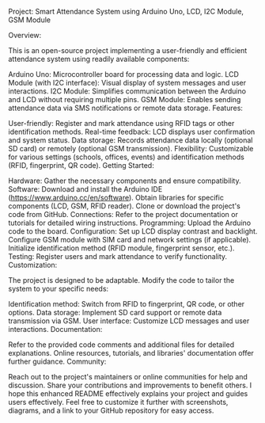 Project: Smart Attendance System using Arduino Uno, LCD, I2C Module, GSM Module

Overview:

This is an open-source project implementing a user-friendly and efficient attendance system using readily available components:

Arduino Uno: Microcontroller board for processing data and logic.
LCD Module (with I2C interface): Visual display of system messages and user interactions.
I2C Module: Simplifies communication between the Arduino and LCD without requiring multiple pins.
GSM Module: Enables sending attendance data via SMS notifications or remote data storage.
Features:

User-friendly: Register and mark attendance using RFID tags or other identification methods.
Real-time feedback: LCD displays user confirmation and system status.
Data storage: Records attendance data locally (optional SD card) or remotely (optional GSM transmission).
Flexibility: Customizable for various settings (schools, offices, events) and identification methods (RFID, fingerprint, QR code).
Getting Started:

Hardware: Gather the necessary components and ensure compatibility.
Software:
Download and install the Arduino IDE (https://www.arduino.cc/en/software).
Obtain libraries for specific components (LCD, GSM, RFID reader).
Clone or download the project's code from GitHub.
Connections: Refer to the project documentation or tutorials for detailed wiring instructions.
Programming: Upload the Arduino code to the board.
Configuration:
Set up LCD display contrast and backlight.
Configure GSM module with SIM card and network settings (if applicable).
Initialize identification method (RFID module, fingerprint sensor, etc.).
Testing: Register users and mark attendance to verify functionality.
Customization:

The project is designed to be adaptable. Modify the code to tailor the system to your specific needs:

Identification method: Switch from RFID to fingerprint, QR code, or other options.
Data storage: Implement SD card support or remote data transmission via GSM.
User interface: Customize LCD messages and user interactions.
Documentation:

Refer to the provided code comments and additional files for detailed explanations.
Online resources, tutorials, and libraries' documentation offer further guidance.
Community:

Reach out to the project's maintainers or online communities for help and discussion.
Share your contributions and improvements to benefit others.
I hope this enhanced README effectively explains your project and guides users effectively. Feel free to customize it further with screenshots, diagrams, and a link to your GitHub repository for easy access.
